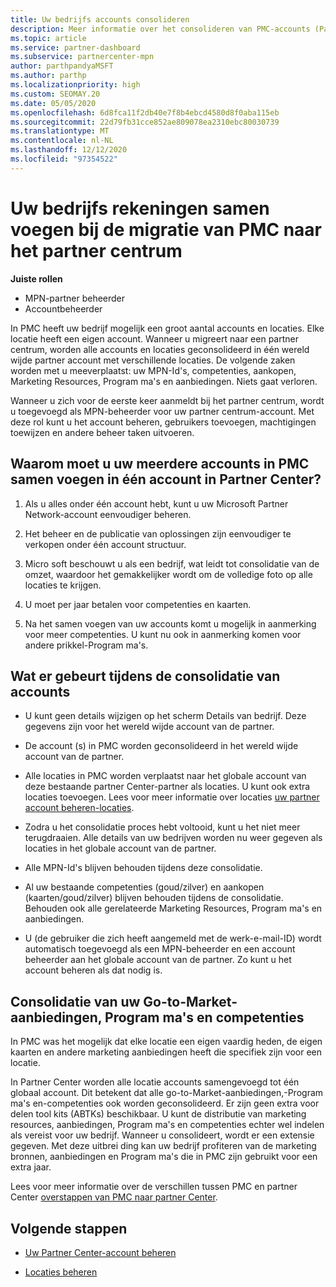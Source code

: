 ```yaml
---
title: Uw bedrijfs accounts consolideren
description: Meer informatie over het consolideren van PMC-accounts (Partner Membership Center) in één account in het partner centrum. Is van toepassing op migreren van PMC naar partner centrum.
ms.topic: article
ms.service: partner-dashboard
ms.subservice: partnercenter-mpn
author: parthpandyaMSFT
ms.author: parthp
ms.localizationpriority: high
ms.custom: SEOMAY.20
ms.date: 05/05/2020
ms.openlocfilehash: 6d8fca11f2db40e7f8b4ebcd4580d8f0aba115eb
ms.sourcegitcommit: 22d79fb31cce852ae809078ea2310ebc80030739
ms.translationtype: MT
ms.contentlocale: nl-NL
ms.lasthandoff: 12/12/2020
ms.locfileid: "97354522"
---
```

# <a name="consolidate-your-company-accounts-when-migrating-from-pmc-to-partner-center"></a>Uw bedrijfs rekeningen samen voegen bij de migratie van PMC naar het partner centrum

**Juiste rollen**

- MPN-partner beheerder
- Accountbeheerder

In PMC heeft uw bedrijf mogelijk een groot aantal accounts en locaties. Elke locatie heeft een eigen account. Wanneer u migreert naar een partner centrum, worden alle accounts en locaties geconsolideerd in één wereld wijde partner account met verschillende locaties. De volgende zaken worden met u meeverplaatst: uw MPN-Id's, competenties, aankopen, Marketing Resources, Program ma's en aanbiedingen. Niets gaat verloren.

Wanneer u zich voor de eerste keer aanmeldt bij het partner centrum, wordt u toegevoegd als MPN-beheerder voor uw partner centrum-account. Met deze rol kunt u het account beheren, gebruikers toevoegen, machtigingen toewijzen en andere beheer taken uitvoeren.

## <a name="why-should-you-consolidate-your-multiple-accounts-in-pmc-into-one-account-in-partner-center"></a>Waarom moet u uw meerdere accounts in PMC samen voegen in één account in Partner Center?

1. Als u alles onder één account hebt, kunt u uw Microsoft Partner Network-account eenvoudiger beheren.

2. Het beheer en de publicatie van oplossingen zijn eenvoudiger te verkopen onder één account structuur.

3. Micro soft beschouwt u als een bedrijf, wat leidt tot consolidatie van de omzet, waardoor het gemakkelijker wordt om de volledige foto op alle locaties te krijgen.  

4. U moet per jaar betalen voor competenties en kaarten.

5. Na het samen voegen van uw accounts komt u mogelijk in aanmerking voor meer competenties. U kunt nu ook in aanmerking komen voor andere prikkel-Program ma's.

## <a name="what-happens-during-consolidation-of-accounts"></a>Wat er gebeurt tijdens de consolidatie van accounts

- U kunt geen details wijzigen op het scherm Details van bedrijf. Deze gegevens zijn voor het wereld wijde account van de partner.

- De account (s) in PMC worden geconsolideerd in het wereld wijde account van de partner.

- Alle locaties in PMC worden verplaatst naar het globale account van deze bestaande partner Center-partner als locaties. U kunt ook extra locaties toevoegen. Lees voor meer informatie over locaties  [uw partner account beheren-locaties](manage-locations.md).

- Zodra u het consolidatie proces hebt voltooid, kunt u het niet meer terugdraaien. Alle details van uw bedrijven worden nu weer gegeven als locaties in het globale account van de partner. 

- Alle MPN-Id's blijven behouden tijdens deze consolidatie.

- Al uw bestaande competenties (goud/zilver) en aankopen (kaarten/goud/zilver) blijven behouden tijdens de consolidatie. Behouden ook alle gerelateerde Marketing Resources, Program ma's en aanbiedingen.

- U (de gebruiker die zich heeft aangemeld met de werk-e-mail-ID) wordt automatisch toegevoegd als een MPN-beheerder en een account beheerder aan het globale account van de partner. Zo kunt u het account beheren als dat nodig is.

## <a name="consolidating-your-go-to-market-offers-programs-and-competencies"></a>Consolidatie van uw Go-to-Market-aanbiedingen, Program ma's en competenties

In PMC was het mogelijk dat elke locatie een eigen vaardig heden, de eigen kaarten en andere marketing aanbiedingen heeft die specifiek zijn voor een locatie.

In Partner Center worden alle locatie accounts samengevoegd tot één globaal account. Dit betekent dat alle go-to-Market-aanbiedingen,-Program ma's en-competenties ook worden geconsolideerd. Er zijn geen extra voor delen tool kits (ABTKs) beschikbaar. U kunt de distributie van marketing resources, aanbiedingen, Program ma's en competenties echter wel indelen als vereist voor uw bedrijf. Wanneer u consolideert, wordt er een extensie gegeven. Met deze uitbrei ding kan uw bedrijf profiteren van de marketing bronnen, aanbiedingen en Program ma's die in PMC zijn gebruikt voor een extra jaar.

Lees voor meer informatie over de verschillen tussen PMC en partner Center [overstappen van PMC naar partner Center](guide-to-migration.md).

## <a name="next-steps"></a>Volgende stappen

- [Uw Partner Center-account beheren](partner-center-account-setup.md)

- [Locaties beheren](manage-locations.md)
